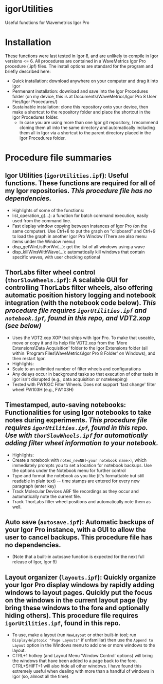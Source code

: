 # igorUtilities
Useful functions for Wavemetrics Igor Pro

# Installation
These functions were last tested in Igor 8, and are unlikely to compile in Igor versions <= 6.
All procedures are contained in a WaveMetrics Igor Pro procedure (.ipf) files. The install options are standard for the program and briefly described here:
  * Quick installation: download anywhere on your computer and drag it into Igor
  * Permenant installation: download and save into the Igor Procedures folder (on my device, this is at Documents/WaveMetrics/Igor Pro 8 User Fies/Igor Procedures/)
  * Sustainable installation: clone this repository onto your device, then make a shortcut to the repository folder and place the shortcut in the Igor Procedures folder.
    * In case you are using more than one Igor git repository, I recommend cloning them all into the same directory and automatically including them all in Igor via a shortcut to the parent directory placed in the Igor Procedures folder.
  
 # Procedure file summaries
 ## Igor Utilities (`igorUtilities.ipf`): Useful functions. These functions are required for all of my Igor repositories. *This procedure file has no dependencies.*
* Highlights of some of the functions:
* list_operation_g(...): a function for batch command execution, easily used from the command line. 
* Fast display window copying between instances of Igor Pro (on the same computer). Use Ctrl+8 to put the graph on "clipboard" and Ctrl+9 to load the graph in another Igor Pro Window (There are also menu items under the Window menu)
* disp_getWinListForWv(...): get the list of all windows using a wave
* disp_killWinsWithWave(...): automatically kill windows that contain specific waves, with user checking optional

## ThorLabs filter wheel control (`thorSlowWheels.ipf`): A scalable GUI for controlling ThorLabs filter wheels, also offering automatic position history logging and notebook integration (with the notebook code below). *This procedure file requires `igorUtilities.ipf` and `notebook.ipf`, found in this repo, and VDT2.xop (see below)*
* Uses the VDT2.xop XOP that ships with Igor Pro. To make that useable, move or copy it and its help file VDT2.xop from the 'More Extensions\Data Acquisition' folder to the Igor Extensions folder (all within 'Program Files\WaveMetrics\Igor Pro 8 Folder\' on Windows), and then restart Igor.
* Highlights:
* Scale to an unlimited number of filter wheels and configurations
* Any delays occur in background tasks so that execution of other tasks in Igor isn't disrupted (e.g., data acquisition or notekeeping)
* Tested with FW102C Filter Wheels. Does not support 'fast change' filter wheel FW103H (e.g., FW103H)

## Timestamped, auto-saving notebooks: Functionalities for using Igor notebooks to take notes during experiments. *This procedure file requires `igorUtilities.ipf`, found in this repo. Use with `thorSlowWheels.ipf` for automatically adding filter wheel information to your notebook.*
* Highlights:
* Create a notebook with `notes_newNB(<your notebook name>)`, which immediately prompts you to set a location for notebook backups. Use the options under the Notebook menu for further control
* Type and format the notebook as you like (it's formattable but still readable in plain text) -- time stamps are entered for every new paragraph (enter key)
* Track Molecular Devices ABF file recordings as they occur and automatically note the current file.
* Track ThorLabs filter wheel positions and automatically note them as well.

## Auto save (`autosave.ipf`): Automatic backups of your Igor Pro instance, with a GUI to allow the user to cancel backups.  **This procedure file has no dependencies.**
* (Note that a built-in autosave function is expected for the next full release of Igor, Igor 9)

## Layout organizer (`layouts.ipf`): Quickly organize your Igor Pro display windows by rapidly adding windows to layout pages. Quickly put the focus on the windows in the current layout page (by bring these windows to the fore and optionally hiding others). **This procedure file requires `igorUtilities.ipf`, found in this repo.**
* To use, make a layout (run `NewLayout` or other built-in tool; run `DisplayHelptopic "Page Layouts"` if unfamiliar) then use the `Append to Layout` option in the Windows menu to add one or more windows to the layout.
* CTRL+1 hotkey (and Layout Menu 'Window Control' options) will bring the windows that have been added to a page back to the fore. CTRL+SHIFT+1 will also hide all other windows. I have found this extremely useful when dealing with more than a handful of windows in Igor (so, almost all the time).




  
